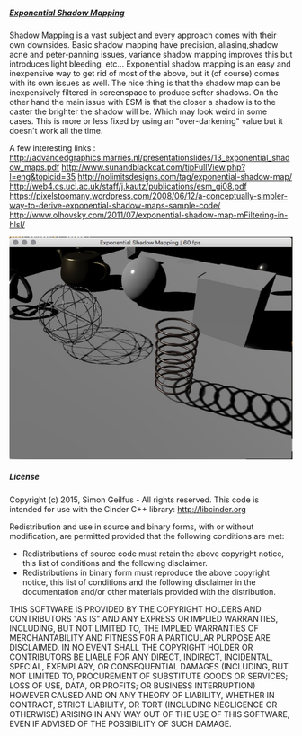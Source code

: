##### [Exponential Shadow Mapping](src/ExponentialShadowMapApp.cpp)  
Shadow Mapping is a vast subject and every approach comes with their own downsides. Basic shadow mapping have precision, aliasing,shadow acne and peter-panning issues, variance shadow mapping improves this but introduces light bleeding, etc... Exponential shadow mapping is an easy and inexpensive way to get rid of most of the above, but it (of course) comes with its own issues as well. The nice thing is that the shadow map can be inexpensively filtered in screenspace to produce softer shadows. On the other hand the main issue with ESM is that the closer a shadow is to the caster the brighter the shadow will be. Which may look weird in some cases. This is more or less fixed by using an "over-darkening" value but it doesn't work all the time.  

A few interesting links :  
http://advancedgraphics.marries.nl/presentationslides/13_exponential_shadow_maps.pdf
http://www.sunandblackcat.com/tipFullView.php?l=eng&topicid=35
http://nolimitsdesigns.com/tag/exponential-shadow-map/
http://web4.cs.ucl.ac.uk/staff/j.kautz/publications/esm_gi08.pdf
https://pixelstoomany.wordpress.com/2008/06/12/a-conceptually-simpler-way-to-derive-exponential-shadow-maps-sample-code/
http://www.olhovsky.com/2011/07/exponential-shadow-map-mFiltering-in-hlsl/

![Image](../Images/ExponentialShadowMap.jpg)


##### License
Copyright (c) 2015, Simon Geilfus - All rights reserved.
This code is intended for use with the Cinder C++ library: http://libcinder.org

Redistribution and use in source and binary forms, with or without modification, are permitted provided that
the following conditions are met:

* Redistributions of source code must retain the above copyright notice, this list of conditions and
the following disclaimer.
* Redistributions in binary form must reproduce the above copyright notice, this list of conditions and
the following disclaimer in the documentation and/or other materials provided with the distribution.

THIS SOFTWARE IS PROVIDED BY THE COPYRIGHT HOLDERS AND CONTRIBUTORS "AS IS" AND ANY EXPRESS OR IMPLIED
WARRANTIES, INCLUDING, BUT NOT LIMITED TO, THE IMPLIED WARRANTIES OF MERCHANTABILITY AND FITNESS FOR A
PARTICULAR PURPOSE ARE DISCLAIMED. IN NO EVENT SHALL THE COPYRIGHT HOLDER OR CONTRIBUTORS BE LIABLE FOR
ANY DIRECT, INDIRECT, INCIDENTAL, SPECIAL, EXEMPLARY, OR CONSEQUENTIAL DAMAGES (INCLUDING, BUT NOT LIMITED
TO, PROCUREMENT OF SUBSTITUTE GOODS OR SERVICES; LOSS OF USE, DATA, OR PROFITS; OR BUSINESS INTERRUPTION)
HOWEVER CAUSED AND ON ANY THEORY OF LIABILITY, WHETHER IN CONTRACT, STRICT LIABILITY, OR TORT (INCLUDING
NEGLIGENCE OR OTHERWISE) ARISING IN ANY WAY OUT OF THE USE OF THIS SOFTWARE, EVEN IF ADVISED OF THE
POSSIBILITY OF SUCH DAMAGE.
